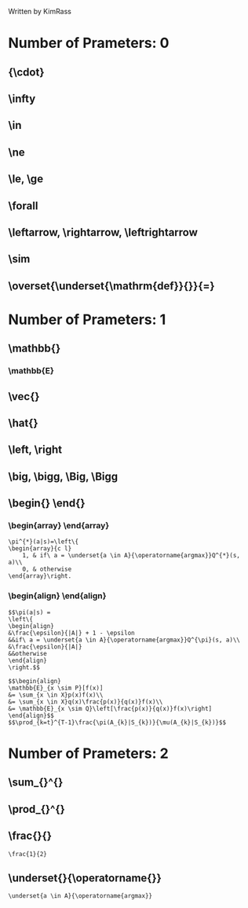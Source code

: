 Written by KimRass



# Number of Prameters: 0
## {\cdot}
## \infty
## \in
## \ne
## \le, \ge
## \forall
## \leftarrow, \rightarrow, \leftrightarrow
## \sim
## \overset{\underset{\mathrm{def}}{}}{=}



# Number of Prameters: 1
## \mathbb{}
### \mathbb{E}
## \vec{}
## \hat{}
## \left, \right
## \big, \bigg, \Big, \Bigg
## \begin{} \end{}
### \begin{array} \end{array}
```
\pi^{*}(a|s)=\left\{
\begin{array}{c l}	
    1, & if\ a = \underset{a \in A}{\operatorname{argmax}}Q^{*}(s, a)\\
    0, & otherwise
\end{array}\right.
```
### \begin{align} \end{align}
```
$$\pi(a|s) =
\left\{
\begin{align}
&\frac{\epsilon}{|A|} + 1 - \epsilon
&&if\ a = \underset{a \in A}{\operatorname{argmax}}Q^{\pi}(s, a)\\
&\frac{\epsilon}{|A|}
&&otherwise
\end{align}
\right.$$
```
```
$$\begin{align}
\mathbb{E}_{x \sim P}[f(x)]
&= \sum_{x \in X}p(x)f(x)\\
&= \sum_{x \in X}q(x)\frac{p(x)}{q(x)}f(x)\\
&= \mathbb{E}_{x \sim Q}\left[\frac{p(x)}{q(x)}f(x)\right]
\end{align}$$
$$\prod_{k=t}^{T-1}\frac{\pi(A_{k}|S_{k})}{\mu(A_{k}|S_{k})}$$
```



# Number of Prameters: 2
## \sum_{}^{}
## \prod_{}^{}
## \frac{}{}
```
\frac{1}{2}
```
## \underset{}{\operatorname{}}
```
\underset{a \in A}{\operatorname{argmax}}
```
